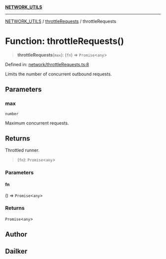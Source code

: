 [**NETWORK_UTILS**](../../README.md)

***

[NETWORK_UTILS](../../README.md) / [throttleRequests](../README.md) / throttleRequests

# Function: throttleRequests()

> **throttleRequests**(`max`): (`fn`) => `Promise`\<`any`\>

Defined in: [network/throttleRequests.ts:8](https://github.com/dailker/everyutil/blob/7c30ec40bbb398255a9be572db0a537e8bcb9c11/src/network/throttleRequests.ts#L8)

Limits the number of concurrent outbound requests.

## Parameters

### max

`number`

Maximum concurrent requests.

## Returns

Throttled runner.

> (`fn`): `Promise`\<`any`\>

### Parameters

#### fn

() => `Promise`\<`any`\>

### Returns

`Promise`\<`any`\>

## Author

## Dailker
